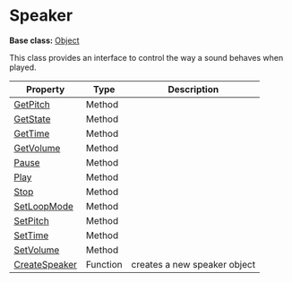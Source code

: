 # Speaker

**Base class:** [Object](Object.md)

This class provides an interface to control the way a sound behaves when played.

| Property | Type | Description |
| --- | --- | --- |
| [GetPitch](Speaker_GetPitch.md) | Method | |
| [GetState](Speaker_GetState.md) | Method | |
| [GetTime](Speaker_GetTime.md) | Method | |
| [GetVolume](Speaker_GetVolume.md) | Method | |
| [Pause](Speaker_Pause.md) | Method | |
| [Play](Speaker_Play.md) | Method | |
| [Stop](Speaker_Stop.md) | Method | |
| [SetLoopMode](Speaker_SetLoopMode.md) | Method | |
| [SetPitch](Speaker_SetPitch.md) | Method | |
| [SetTime](Speaker_SetTime.md) | Method | |
| [SetVolume](Speaker_SetVolume.md) | Method | |
| [CreateSpeaker](CreateSpeaker.md) | Function | creates a new speaker object |
